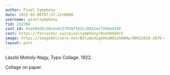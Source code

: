 ```yaml
---
author: Pixel Symphony
date: 2025-03-06T07:57:12+0000
username: pixelsymphony
fid: 232704
cast_id: 0xa504d9c58e3e6337928f562cc8032ecf20dad140
cast: https://farcaster.xyz/pixelsymphony/0xa504d9c5
image: https://imagedelivery.net/BXluQx4ige9GuW0Ia56BHw/90922016-3870-4076-5504-f42906116000/original
layout: post
---
```


László Moholy-Nagy, Typo Collage. 1922.

Collage on paper.

<img src='https://imagedelivery.net/BXluQx4ige9GuW0Ia56BHw/90922016-3870-4076-5504-f42906116000/original' alt='' referrerpolicy='no-referrer'/>
